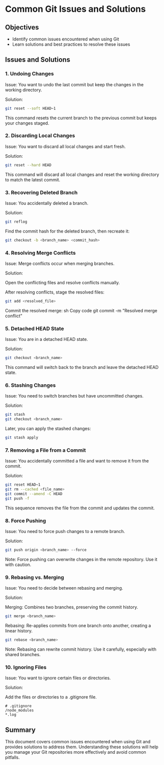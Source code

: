 # Common Git Issues and Solutions

## Objectives

- Identify common issues encountered when using Git
- Learn solutions and best practices to resolve these issues

## Issues and Solutions

### 1. Undoing Changes

Issue: You want to undo the last commit but keep the changes in the working directory.

Solution:
```sh
git reset --soft HEAD~1
```
This command resets the current branch to the previous commit but keeps your changes staged.

### 2. Discarding Local Changes

Issue: You want to discard all local changes and start fresh.

Solution:
```sh
git reset --hard HEAD
```
This command will discard all local changes and reset the working directory to match the latest commit.

### 3. Recovering Deleted Branch

Issue: You accidentally deleted a branch.

Solution:
```sh
git reflog
```
Find the commit hash for the deleted branch, then recreate it:

```sh
git checkout -b <branch_name> <commit_hash>
```

### 4. Resolving Merge Conflicts

Issue: Merge conflicts occur when merging branches.

Solution:

Open the conflicting files and resolve conflicts manually.

After resolving conflicts, stage the resolved files:

```sh
git add <resolved_file>
```

Commit the resolved merge:
sh
Copy code
git commit -m "Resolved merge conflict"

### 5. Detached HEAD State

Issue: You are in a detached HEAD state.

Solution:
```sh
git checkout <branch_name>
```
This command will switch back to the branch and leave the detached HEAD state.

### 6. Stashing Changes

Issue: You need to switch branches but have uncommitted changes.

Solution:
```sh
git stash
git checkout <branch_name>
````
Later, you can apply the stashed changes:
```sh
git stash apply
```

### 7. Removing a File from a Commit

Issue: You accidentally committed a file and want to remove it from the commit.

Solution:
```sh
git reset HEAD~1
git rm --cached <file_name>
git commit --amend -C HEAD
git push -f
```

This sequence removes the file from the commit and updates the commit.

### 8. Force Pushing

Issue: You need to force push changes to a remote branch.

Solution:
```sh
git push origin <branch_name> --force
```
Note: Force pushing can overwrite changes in the remote repository. Use it with caution.

### 9. Rebasing vs. Merging

Issue: You need to decide between rebasing and merging.

Solution:

Merging: Combines two branches, preserving the commit history.
```sh
git merge <branch_name>
```
Rebasing: Re-applies commits from one branch onto another, creating a linear history.

```sh
git rebase <branch_name>
```

Note: Rebasing can rewrite commit history. Use it carefully, especially with shared branches.

### 10. Ignoring Files

Issue: You want to ignore certain files or directories.

Solution:

Add the files or directories to a .gitignore file.

```plaintext
# .gitignore
/node_modules
*.log
```

## Summary
This document covers common issues encountered when using Git and provides solutions to address them. Understanding these solutions will help you manage your Git repositories more effectively and avoid common pitfalls.
